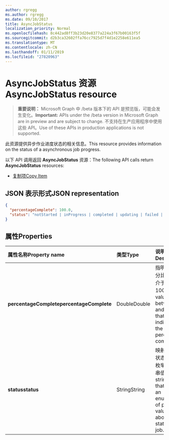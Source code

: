 ```yaml
---
author: rgregg
ms.author: rgregg
ms.date: 09/10/2017
title: AsyncJobStatus
localization_priority: Normal
ms.openlocfilehash: 8c442ad8ff3b23d20e8377a224a3f67b00163f5f
ms.sourcegitcommit: d2b3ca32602ffa76cc7925d7f4d1e2258e611ea5
ms.translationtype: MT
ms.contentlocale: zh-CN
ms.lasthandoff: 01/11/2019
ms.locfileid: "27820963"
---
```

# <a name="asyncjobstatus-resource"></a><span data-ttu-id="12ae7-102">AsyncJobStatus 资源</span><span class="sxs-lookup"><span data-stu-id="12ae7-102">AsyncJobStatus resource</span></span>

> <span data-ttu-id="12ae7-103">**重要说明：** Microsoft Graph 中 /beta 版本下的 API 是预览版，可能会发生变化。</span><span class="sxs-lookup"><span data-stu-id="12ae7-103">**Important:** APIs under the /beta version in Microsoft Graph are in preview and are subject to change.</span></span> <span data-ttu-id="12ae7-104">不支持在生产应用程序中使用这些 API。</span><span class="sxs-lookup"><span data-stu-id="12ae7-104">Use of these APIs in production applications is not supported.</span></span>

<span data-ttu-id="12ae7-105">此资源提供异步作业进度状态的相关信息。</span><span class="sxs-lookup"><span data-stu-id="12ae7-105">This resource provides information on the status of a asynchronous job progress.</span></span>

<span data-ttu-id="12ae7-106">以下 API 调用返回 **AsyncJobStatus** 资源：</span><span class="sxs-lookup"><span data-stu-id="12ae7-106">The following API calls return **AsyncJobStatus** resources:</span></span>

* [<span data-ttu-id="12ae7-107">复制项</span><span class="sxs-lookup"><span data-stu-id="12ae7-107">Copy Item</span></span>](../api/driveitem-copy.md)

## <a name="json-representation"></a><span data-ttu-id="12ae7-108">JSON 表示形式</span><span class="sxs-lookup"><span data-stu-id="12ae7-108">JSON representation</span></span>

<!-- { "blockType": "resource", "@type": "microsoft.graph.asyncJobStatus", "@type.aka": "oneDrive.asyncOperationStatus" } -->

```json
{
  "percentageComplete": 100.0,
  "status": "notStarted | inProgress | completed | updating | failed | deletePending | deleteFailed | waiting"
}
```

## <a name="properties"></a><span data-ttu-id="12ae7-109">属性</span><span class="sxs-lookup"><span data-stu-id="12ae7-109">Properties</span></span>

| <span data-ttu-id="12ae7-110">属性名称</span><span class="sxs-lookup"><span data-stu-id="12ae7-110">Property name</span></span>          | <span data-ttu-id="12ae7-111">类型</span><span class="sxs-lookup"><span data-stu-id="12ae7-111">Type</span></span>   | <span data-ttu-id="12ae7-112">说明</span><span class="sxs-lookup"><span data-stu-id="12ae7-112">Description</span></span>                                                                                |
|:-----------------------|:-------|:-------------------------------------------------------------------------------------------|
| <span data-ttu-id="12ae7-113">**percentageComplete**</span><span class="sxs-lookup"><span data-stu-id="12ae7-113">**percentageComplete**</span></span> | <span data-ttu-id="12ae7-114">Double</span><span class="sxs-lookup"><span data-stu-id="12ae7-114">Double</span></span> | <span data-ttu-id="12ae7-115">指明完成百分比的值，介于 0 到 100 之间。</span><span class="sxs-lookup"><span data-stu-id="12ae7-115">A value between 0 and 100 that indicates the percentage complete.</span></span>                          |
| <span data-ttu-id="12ae7-116">**status**</span><span class="sxs-lookup"><span data-stu-id="12ae7-116">**status**</span></span>             | <span data-ttu-id="12ae7-117">String</span><span class="sxs-lookup"><span data-stu-id="12ae7-117">String</span></span> | <span data-ttu-id="12ae7-118">映射到作业状态可能值枚举的字符串值。</span><span class="sxs-lookup"><span data-stu-id="12ae7-118">A string value that maps to an enumeration of possible values about the status of the job.</span></span> |

<!-- {
  "type": "#page.annotation",
  "description": "AsyncJobResource provides details about how to poll for an async completion.",
  "keywords": "async,job status,async status,copy,upload from url",
  "section": "documentation"
} -->
